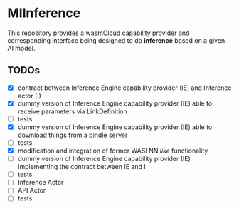 # MlInference

This repository provides a [wasmCloud](https://wasmcloud.dev/) capability provider and corresponding interface being designed to do __inference__ based on a given AI model.

## TODOs

- [x] contract between Inference Engine capability provider (IE) and Inference actor (I)
- [x] dummy version of Inference Engine capability provider (IE) able to receive parameters via LinkDefinition
- [ ] tests
- [x] dummy version of Inference Engine capability provider (IE) able to download things from a bindle server
- [ ] tests
- [x] modification and integration of former WASI NN *like* functionality
- [ ] dummy version of Inference Engine capability provider (IE) implementing the contract between IE and I
- [ ] tests
- [ ] Inference Actor
- [ ] API Actor
- [ ] tests
